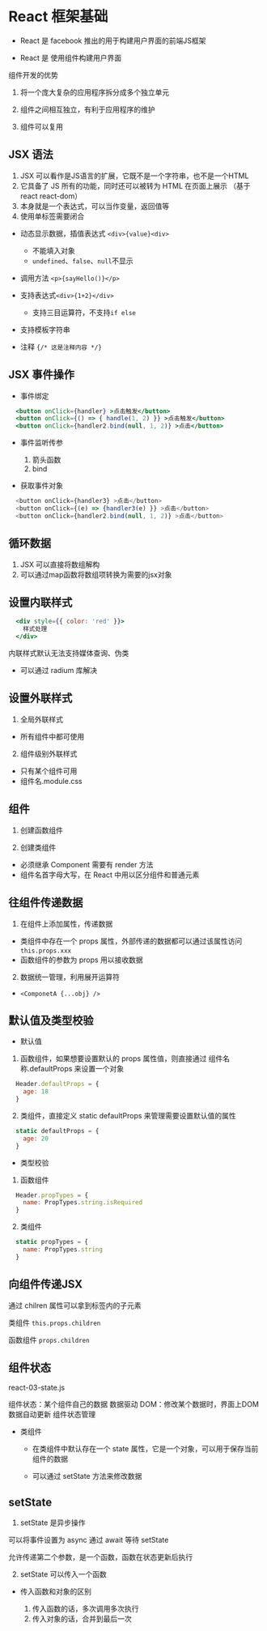 # React 框架基础

- React 是 facebook 推出的用于构建用户界面的前端JS框架

- React 是 使用组件构建用户界面

组件开发的优势

1. 将一个庞大复杂的应用程序拆分成多个独立单元

2. 组件之间相互独立，有利于应用程序的维护

3. 组件可以复用

## JSX 语法

1. JSX 可以看作是JS语言的扩展，它既不是一个字符串，也不是一个HTML
2. 它具备了 JS 所有的功能，同时还可以被转为 HTML 在页面上展示 （基于 react react-dom）
3. 本身就是一个表达式，可以当作变量，返回值等
4. 使用单标签需要闭合

- 动态显示数据，插值表达式 `<div>{value}<div>`
  - 不能填入对象
  - `undefined`、`false`、`null`不显示

- 调用方法 `<p>{sayHello()}</p>`

- 支持表达式`<div>{1+2}</div>`
  - 支持三目运算符，不支持`if else`

- 支持模板字符串

- 注释 `{/* 这是注释内容 */}`

## JSX 事件操作

- 事件绑定

```jsx
  <button onClick={handler} >点击触发</button>
  <button onClick={() => { handle(1, 2) }} >点击触发</button>
  <button onClick={handler2.bind(null, 1, 2)} >点击</button>
```

- 事件监听传参

  1. 箭头函数
  2. bind

- 获取事件对象

```js
  <button onClick={handler3} >点击</button>
  <button onClick={(e) => {handler3(e) }} >点击</button>
  <button onClick={handler2.bind(null, 1, 2)} >点击</button>
```

## 循环数据

1. JSX 可以直接将数组解构
2. 可以通过map函数将数组项转换为需要的jsx对象

## 设置内联样式

```jsx
  <div style={{ color: 'red' }}>
    样式处理
  </div>
```

内联样式默认无法支持媒体查询、伪类
- 可以通过 radium 库解决

## 设置外联样式

1. 全局外联样式
  - 所有组件中都可使用

2. 组件级别外联样式
  - 只有某个组件可用
  - 组件名.module.css








## 组件

1. 创建函数组件

2. 创建类组件

  - 必须继承 Component 需要有 render 方法
  - 组件名首字母大写，在 React 中用以区分组件和普通元素

## 往组件传递数据

1. 在组件上添加属性，传递数据

  - 类组件中存在一个 props 属性，外部传递的数据都可以通过该属性访问 `this.props.xxx`
  - 函数组件的参数为 props 用以接收数据

2. 数据统一管理，利用展开运算符

  - `<ComponetA {...obj} />`

## 默认值及类型校验

- 默认值

1. 函数组件，如果想要设置默认的 props 属性值，则直接通过 组件名称.defaultProps 来设置一个对象
  ```jsx
    Header.defaultProps = {
      age: 18
    }
  ```

2. 类组件，直接定义 static defaultProps 来管理需要设置默认值的属性
  ```jsx
    static defaultProps = {
      age: 20
    }
  ```

- 类型校验

1. 函数组件

  ```jsx
    Header.propTypes = {
      name: PropTypes.string.isRequired
    }
  ```

2. 类组件

  ```jsx
    static propTypes = {
      name: PropTypes.string
    }
  ```

## 向组件传递JSX

通过 chilren 属性可以拿到标签内的子元素

类组件
`this.props.children`

函数组件
`props.children`

## 组件状态

react-03-state.js

组件状态：某个组件自己的数据
数据驱动 DOM：修改某个数据时，界面上DOM数据自动更新
组件状态管理

- 类组件

  - 在类组件中默认存在一个 state 属性，它是一个对象，可以用于保存当前组件的数据

  - 可以通过 setState 方法来修改数据

## setState

1. setState 是异步操作

可以将事件设置为 async 通过 await 等待 setState

允许传递第二个参数，是一个函数，函数在状态更新后执行

2. setState 可以传入一个函数

- 传入函数和对象的区别

  1. 传入函数的话，多次调用多次执行
  2. 传入对象的话，合并到最后一次